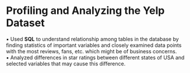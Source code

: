 # Profiling and Analyzing the Yelp Dataset
▪	Used **SQL** to understand relationship among tables in the database by finding statistics of important variables and closely examined data points with the most reviews, fans, etc. which might be of business concerns.<br />
▪	Analyzed differences in star ratings between different states of USA and selected variables that may cause this difference.<br />
